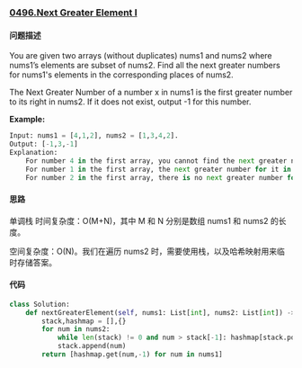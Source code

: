 ### [0496.Next Greater Element I](https://leetcode-cn.com/problems/next-greater-element-i/)

#### 问题描述
You are given two arrays (without duplicates) nums1 and nums2 where nums1’s elements are subset of nums2. Find all the next greater numbers for nums1's elements in the corresponding places of nums2.

The Next Greater Number of a number x in nums1 is the first greater number to its right in nums2. If it does not exist, output -1 for this number.

**Example:**
```python
Input: nums1 = [4,1,2], nums2 = [1,3,4,2].
Output: [-1,3,-1]
Explanation:
    For number 4 in the first array, you cannot find the next greater number for it in the second array, so output -1.
    For number 1 in the first array, the next greater number for it in the second array is 3.
    For number 2 in the first array, there is no next greater number for it in the second array, so output -1.
```

#### 思路
单调栈
时间复杂度：O(M+N)，其中 M 和 N 分别是数组 nums1 和 nums2 的长度。

空间复杂度：O(N)。我们在遍历 nums2 时，需要使用栈，以及哈希映射用来临时存储答案。
#### 代码

```python
class Solution:
    def nextGreaterElement(self, nums1: List[int], nums2: List[int]) -> List[int]:
        stack,hashmap = [],{}
        for num in nums2:
            while len(stack) != 0 and num > stack[-1]: hashmap[stack.pop()] = num
            stack.append(num)
        return [hashmap.get(num,-1) for num in nums1]
```